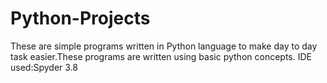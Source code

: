 # Python-Projects
These are simple programs written in Python language to make day to day task easier.These programs are written using basic python concepts.
IDE used:Spyder 3.8
